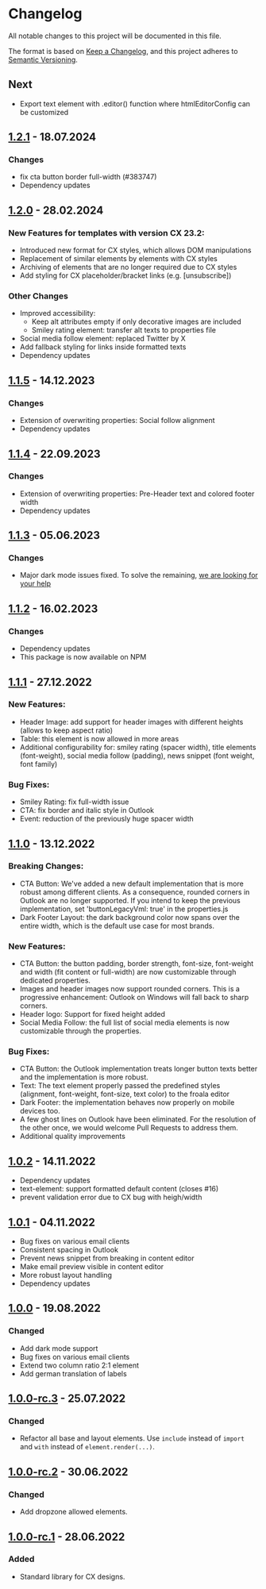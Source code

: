# Changelog

All notable changes to this project will be documented in this file.

The format is based on [Keep a Changelog](https://keepachangelog.com/en/1.0.0/), and this project adheres
to [Semantic Versioning](https://semver.org/spec/v2.0.0.html).

## Next
* Export text element with .editor() function where htmlEditorConfig can be customized

## [1.2.1] - 18.07.2024

### Changes
* fix cta button border full-width (#383747) 
* Dependency updates

[1.2.1]: https://github.com/bsi-software/bsi-cx-design-standard-library-email/releases/tag/1.2.1


## [1.2.0] - 28.02.2024

### New Features for templates with version CX 23.2:
* Introduced new format for CX styles, which allows DOM manipulations
* Replacement of similar elements by elements with CX styles
* Archiving of elements that are no longer required due to CX styles
* Add styling for CX placeholder/bracket links (e.g. [unsubscribe])

### Other Changes
* Improved accessibility: 
  * Keep alt attributes empty if only decorative images are included
  * Smiley rating element: transfer alt texts to properties file
* Social media follow element: replaced Twitter by X
* Add fallback styling for links inside formatted texts
* Dependency updates

[1.2.0]: https://github.com/bsi-software/bsi-cx-design-standard-library-email/releases/tag/1.2.0


## [1.1.5] - 14.12.2023

### Changes
* Extension of overwriting properties: Social follow alignment
* Dependency updates

[1.1.5]: https://github.com/bsi-software/bsi-cx-design-standard-library-email/releases/tag/1.1.5


## [1.1.4] - 22.09.2023

### Changes
* Extension of overwriting properties: Pre-Header text and colored footer width
* Dependency updates

[1.1.4]: https://github.com/bsi-software/bsi-cx-design-standard-library-email/releases/tag/1.1.4


## [1.1.3] - 05.06.2023

### Changes
* Major dark mode issues fixed. To solve the remaining, [we are looking for your help](https://github.com/bsi-software/bsi-cx-design-master-template-email/issues/26)

[1.1.3]: https://github.com/bsi-software/bsi-cx-design-standard-library-email/releases/tag/1.1.3


## [1.1.2] - 16.02.2023

### Changes
* Dependency updates
* This package is now available on NPM

[1.1.2]: https://github.com/bsi-software/bsi-cx-design-standard-library-email/releases/tag/1.1.2


## [1.1.1] - 27.12.2022

### New Features:
* Header Image: add support for header images with different heights (allows to keep aspect ratio)
* Table: this element is now allowed in more areas
* Additional configurability for: smiley rating (spacer width), title elements (font-weight), social media follow (padding), news snippet (font weight, font family)

### Bug Fixes:
* Smiley Rating: fix full-width issue
* CTA: fix border and italic style in Outlook
* Event: reduction of the previously huge spacer width

[1.1.1]: https://github.com/bsi-software/bsi-cx-design-standard-library-email/releases/tag/1.1.1


## [1.1.0] - 13.12.2022

### Breaking Changes:
* CTA Button: We've added a new default implementation that is more robust among different clients. As a consequence, rounded corners in Outlook are no longer supported. If you intend to keep the previous implementation, set 'buttonLegacyVml: true' in the properties.js
* Dark Footer Layout: the dark background color now spans over the entire width, which is the default use case for most brands.

### New Features:
* CTA Button: the button padding, border strength, font-size, font-weight and width (fit content or full-width) are now customizable through dedicated properties.
* Images and header images now support rounded corners. This is a progressive enhancement: Outlook on Windows will fall back to sharp corners.
* Header logo: Support for fixed height added
* Social Media Follow: the full list of social media elements is now customizable through the properties.

### Bug Fixes:
* CTA Button: the Outlook implementation treats longer button texts better and the implementation is more robust.
* Text: The text element properly passed the predefined styles (alignment, font-weight, font-size, text color) to the froala editor
* Dark Footer: the implementation behaves now properly on mobile devices too.
* A few ghost lines on Outlook have been eliminated. For the resolution of the other once, we would welcome Pull Requests to address them.
* Additional quality improvements

[1.1.0]: https://github.com/bsi-software/bsi-cx-design-standard-library-email/releases/tag/1.1.0


## [1.0.2] - 14.11.2022

* Dependency updates
* text-element: support formatted default content (closes #16)
* prevent validation error due to CX bug with heigh/width

[1.0.2]: https://github.com/bsi-software/bsi-cx-design-standard-library-email/releases/tag/1.0.2


## [1.0.1] - 04.11.2022

* Bug fixes on various email clients
* Consistent spacing in Outlook
* Prevent news snippet from breaking in content editor
* Make email preview visible in content editor
* More robust layout handling
* Dependency updates

[1.0.1]: https://github.com/bsi-software/bsi-cx-design-standard-library-email/releases/tag/1.0.1


## [1.0.0] - 19.08.2022

### Changed

* Add dark mode support
* Bug fixes on various email clients
* Extend two column ratio 2:1 element
* Add german translation of labels

[1.0.0]: https://github.com/bsi-software/bsi-cx-design-standard-library-email/releases/tag/1.0.0


## [1.0.0-rc.3] - 25.07.2022

### Changed

* Refactor all base and layout elements. Use `include` instead of `import` and `with` instead of `element.render(...)`.

[1.0.0-rc.3]: https://github.com/bsi-software/bsi-cx-design-standard-library-email/releases/tag/1.0.0-rc.3


## [1.0.0-rc.2] - 30.06.2022

### Changed

* Add dropzone allowed elements.

[1.0.0-rc.2]: https://github.com/bsi-software/bsi-cx-design-standard-library-email/releases/tag/1.0.0-rc.2


## [1.0.0-rc.1] - 28.06.2022

### Added

* Standard library for CX designs.

[1.0.0-rc.1]: https://github.com/bsi-software/bsi-cx-design-standard-library-email/releases/tag/1.0.0-rc.1
